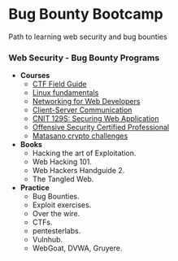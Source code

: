 # Bug Bounty Bootcamp

Path to learning web security and bug bounties

### Web Security - Bug Bounty Programs

* **Courses** 
  * [CTF Field Guide](https://trailofbits.github.io/ctf/)
  * [Linux fundamentals](https://ryanstutorials.net/linuxtutorial/)
  * [Networking for Web Developers](https://www.udacity.com/course/networking-for-web-developers--ud256)
  * [Client-Server Communication](https://www.udacity.com/course/client-server-communication--ud897)
  * [CNIT 129S: Securing Web Application](https://samsclass.info/129S/129S_F16.shtml)
  * [Offensive Security Certified Professional](https://www.offensive-security.com/information-security-certifications/oscp-offensive-security-certified-professional/)
  * [Matasano crypto challenges](https://cryptopals.com/)
* **Books**
  * Hacking the art of Exploitation.
  * Web Hacking 101.
  * Web Hackers Handguide 2.
  * The Tangled Web.
* **Practice**
  * Bug Bounties.
  * Exploit exercises.
  * Over the wire.
  * CTFs.
  * pentesterlabs.
  * Vulnhub.
  * WebGoat, DVWA, Gruyere.
